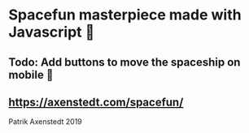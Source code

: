 # Spacefun masterpiece made with Javascript 🚀
## Todo: Add buttons to move the spaceship on mobile 🔧
## https://axenstedt.com/spacefun/
Patrik Axenstedt 2019
